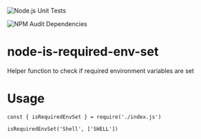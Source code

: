 ![Node.js Unit Tests](https://github.com/anno-ai/node-is-required-env-set/workflows/Node.js%20Unit%20Tests/badge.svg)

![NPM Audit Dependencies](https://github.com/anno-ai/node-is-required-env-set/workflows/NPM%20Audit%20Dependencies/badge.svg)

# node-is-required-env-set

Helper function to check if required environment variables are set

# Usage
```
const { isRequiredEnvSet } = require('./index.js')

isRequiredEnvSet('Shell', ['SHELL'])
```